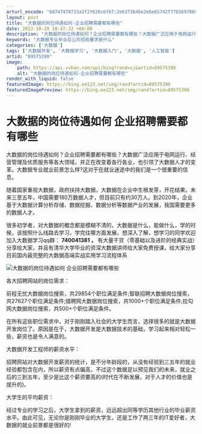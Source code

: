 ```yaml
---
arturl_encode: "68747470733a2f2f626c6f67:2e6373646e2e6e65742f77656978696e5f3434333836393639:2f61727469636c652f64657461696c732f3839353735333930"
layout: post
title: "大数据的岗位待遇如何-企业招聘需要都有哪些"
date: 2022-10-28 18:47:32 +08:00
description: "大数据的岗位待遇如何？企业招聘需要都有哪些？大数据广泛应用于电网运行、经营管理及优质服务等各大领域，"
keywords: "大数据专业毕业后公司招收要求是什么"
categories: ['大数据']
tags: ['大数据开发', '大数据学习', '大数据入门', '大数据', '人工智能']
artid: "89575390"
image:
    path: https://api.vvhan.com/api/bing?rand=sj&artid=89575390
    alt: "大数据的岗位待遇如何-企业招聘需要都有哪些"
render_with_liquid: false
featuredImage: https://bing.ee123.net/img/rand?artid=89575390
featuredImagePreview: https://bing.ee123.net/img/rand?artid=89575390
---
```


# 大数据的岗位待遇如何 企业招聘需要都有哪些

大数据的岗位待遇如何？企业招聘需要都有哪些？大数据广泛应用于电网运行、经营管理及优质服务等各大领域，并正在改变着各行各业，也引领了大数据人才的变革。大数据专业就业前景怎么样?这对于在就业迷途中的我们是一个很重要的信息。

随着国家重视大数据，政府扶持大数据，大数据在企业中生根发芽，开花结果。未来三至五年，中国需要180万数据人才，但目前只有约30万人。到2020年，企业基于大数据计算分析存储、数据挖掘、数据分析等数据产业的发展，我国需要更多的数据人才。

很多初学者，对大数据的概念都是模糊不清的，大数据是什么，能做什么，学的时候，该按照什么线路去学习，学完往哪方面发展，想深入了解，想学习的同学欢迎加入大数据学习qq群：
**740041381
，**
有大量干货（零基础以及进阶的经典实战）分享给大家，并且有清华大学毕业的资深大数据讲师给大家免费授课，给大家分享目前国内最完整的大数据高端实战实用学习流程体系

![大数据的岗位待遇如何 企业招聘需要都有哪些](http://p1.pstatp.com/large/pgc-image/51a7c4fcec5149128963e4c1a55b9da5)

各大招聘网站的岗位需求：

前程无忧大数据岗位搜索，共29854个职位满足条件;智联招聘大数据岗位搜索，共27627个职位满足条件;猎聘网大数据岗位搜索，共1000+个职位满足条件;拉勾网大数据岗位搜索，共500+个职位满足条件。

在所有这些职位需求中，对于刚刚踏入社会的大学生而言，选择很多的就是大数据开发岗位了。原因是在于，大数据开发是大数据技术的基础，学习起来相对轻松一些，薪资也是令人满意的。

大数据开发工程师的薪资水平：

招聘网站对大数据开发薪资的统计，是不分年龄段的，从没有经验到三五年的就业经验都包含在内，所以薪资有点偏高，不过这个数据足以预见我们的未来，就业之后的三到五年，至少是比这个薪资要高的(时代在不断发展，对于人才的价值也是提升的)。

大学生的平均薪资：

经过专业的学习之后，大学生拿到的薪资，远远超出同等学历其他行业的毕业薪资水平。由此可见，无论你是刚刚毕业的大学生，还是工作了两三年的IT爱好者，大数据的就业前景都是很好的!